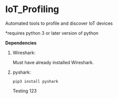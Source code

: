 # IoT_Profiling
Automated tools to profile and discover IoT devices

*requires python 3 or later version of python

**Dependencies**
1. Wireshark:

    Must have already installed Wireshark.
1. pyshark:

    `pip3 install pyshark`
    
    
    Testing 123
